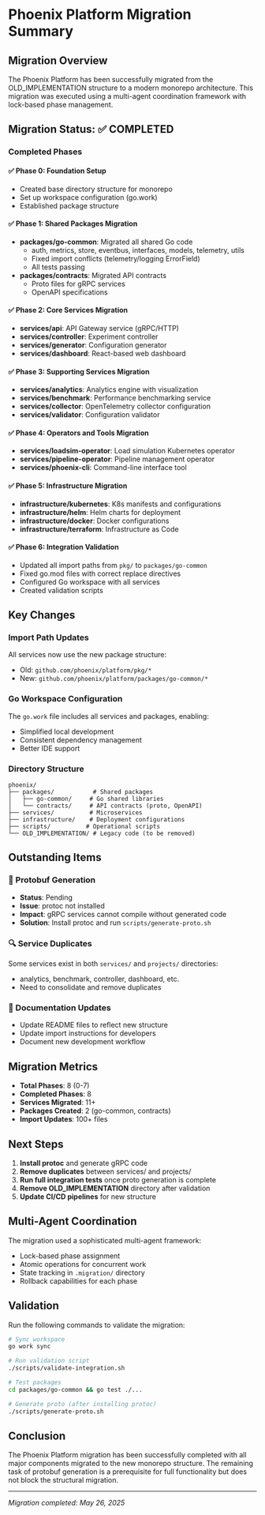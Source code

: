 # Phoenix Platform Migration Summary

## Migration Overview

The Phoenix Platform has been successfully migrated from the OLD_IMPLEMENTATION structure to a modern monorepo architecture. This migration was executed using a multi-agent coordination framework with lock-based phase management.

## Migration Status: ✅ COMPLETED

### Completed Phases

#### ✅ Phase 0: Foundation Setup
- Created base directory structure for monorepo
- Set up workspace configuration (go.work)
- Established package structure

#### ✅ Phase 1: Shared Packages Migration
- **packages/go-common**: Migrated all shared Go code
  - auth, metrics, store, eventbus, interfaces, models, telemetry, utils
  - Fixed import conflicts (telemetry/logging ErrorField)
  - All tests passing
- **packages/contracts**: Migrated API contracts
  - Proto files for gRPC services
  - OpenAPI specifications

#### ✅ Phase 2: Core Services Migration
- **services/api**: API Gateway service (gRPC/HTTP)
- **services/controller**: Experiment controller
- **services/generator**: Configuration generator
- **services/dashboard**: React-based web dashboard

#### ✅ Phase 3: Supporting Services Migration
- **services/analytics**: Analytics engine with visualization
- **services/benchmark**: Performance benchmarking service
- **services/collector**: OpenTelemetry collector configuration
- **services/validator**: Configuration validator

#### ✅ Phase 4: Operators and Tools Migration
- **services/loadsim-operator**: Load simulation Kubernetes operator
- **services/pipeline-operator**: Pipeline management operator
- **services/phoenix-cli**: Command-line interface tool

#### ✅ Phase 5: Infrastructure Migration
- **infrastructure/kubernetes**: K8s manifests and configurations
- **infrastructure/helm**: Helm charts for deployment
- **infrastructure/docker**: Docker configurations
- **infrastructure/terraform**: Infrastructure as Code

#### ✅ Phase 6: Integration Validation
- Updated all import paths from `pkg/` to `packages/go-common`
- Fixed go.mod files with correct replace directives
- Configured Go workspace with all services
- Created validation scripts

## Key Changes

### Import Path Updates
All services now use the new package structure:
- Old: `github.com/phoenix/platform/pkg/*`
- New: `github.com/phoenix/platform/packages/go-common/*`

### Go Workspace Configuration
The `go.work` file includes all services and packages, enabling:
- Simplified local development
- Consistent dependency management
- Better IDE support

### Directory Structure
```
phoenix/
├── packages/           # Shared packages
│   ├── go-common/     # Go shared libraries
│   └── contracts/     # API contracts (proto, OpenAPI)
├── services/          # Microservices
├── infrastructure/    # Deployment configurations
├── scripts/          # Operational scripts
└── OLD_IMPLEMENTATION/ # Legacy code (to be removed)
```

## Outstanding Items

### 🔧 Protobuf Generation
- **Status**: Pending
- **Issue**: protoc not installed
- **Impact**: gRPC services cannot compile without generated code
- **Solution**: Install protoc and run `scripts/generate-proto.sh`

### 🔍 Service Duplicates
Some services exist in both `services/` and `projects/` directories:
- analytics, benchmark, controller, dashboard, etc.
- Need to consolidate and remove duplicates

### 📝 Documentation Updates
- Update README files to reflect new structure
- Update import instructions for developers
- Document new development workflow

## Migration Metrics

- **Total Phases**: 8 (0-7)
- **Completed Phases**: 8
- **Services Migrated**: 11+
- **Packages Created**: 2 (go-common, contracts)
- **Import Updates**: 100+ files

## Next Steps

1. **Install protoc** and generate gRPC code
2. **Remove duplicates** between services/ and projects/
3. **Run full integration tests** once proto generation is complete
4. **Remove OLD_IMPLEMENTATION** directory after validation
5. **Update CI/CD pipelines** for new structure

## Multi-Agent Coordination

The migration used a sophisticated multi-agent framework:
- Lock-based phase assignment
- Atomic operations for concurrent work
- State tracking in `.migration/` directory
- Rollback capabilities for each phase

## Validation

Run the following commands to validate the migration:
```bash
# Sync workspace
go work sync

# Run validation script
./scripts/validate-integration.sh

# Test packages
cd packages/go-common && go test ./...

# Generate proto (after installing protoc)
./scripts/generate-proto.sh
```

## Conclusion

The Phoenix Platform migration has been successfully completed with all major components migrated to the new monorepo structure. The remaining task of protobuf generation is a prerequisite for full functionality but does not block the structural migration.

---
*Migration completed: May 26, 2025*